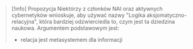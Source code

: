 > [!info] Propozycja
> Niektórzy z członków NAI oraz aktywnych cybernetyków wnioskuje, aby używać nazwy "Logika aksjomatyczno-relacyjna", która bardziej odzwierciedla to, czym jest ta dziedzina naukowa. 
> Argumentem podstawowym jest: 
> - relacja jest metasystemem dla informacji

